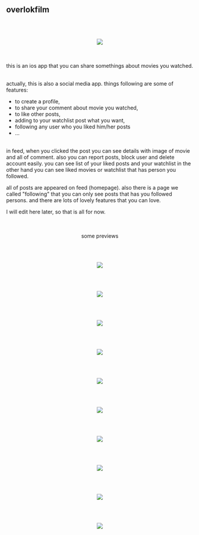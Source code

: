 <br><br>
## overlokfilm

<br><br>

<p align="center">
 <img src="https://user-images.githubusercontent.com/6243566/221693098-788dd15c-db80-44c0-9c89-aaee85951dae.png">
</p>


<br> <br> this is an ios app that you can share somethings about movies you watched. <br> <br>

actually, this is also a social media app. things following are some of features: <br>

- to create a profile,
- to share your comment about movie you watched,
- to like other posts, 
- adding to your watchlist post what you want,
- following any user who you liked him/her posts
- ... <br><br>


in feed, when you clicked the post you can see details with image of movie and all of comment. also you can report posts, block user and delete account easily. you can see list of your liked posts and your watchlist in the other hand you can see liked movies or watchlist that has person you followed. <br>

all of posts are appeared on feed (homepage). also there is a page we called "following" that you can only see posts that has you followed persons. and there are lots of lovely features that you can love. <br>


I will edit here later, so that is all for now. <br><br><br>


<p align="center"> some previews </p> 

<br><br>

<p align="center">
 <img src="https://user-images.githubusercontent.com/6243566/212739040-a63d7916-d390-429b-8cda-67d32ceb8a12.png">
</p>
<br> <br>
<p align="center">
 <img src="https://user-images.githubusercontent.com/6243566/212741689-40c6c4a4-238e-4d40-8030-31e8c90fbf54.png">
</p>
<br> <br>
<p align="center">
 <img src="https://user-images.githubusercontent.com/6243566/212742517-21f6afaa-4377-48d5-954d-524bcbcc8af0.png">
</p>
<br> <br>
<p align="center">
 <img src="https://user-images.githubusercontent.com/6243566/212742347-0f4dba0e-ad24-4e65-8e60-b07448cb7ffe.png">
</p>
<br> <br>
<p align="center">
 <img src="https://user-images.githubusercontent.com/6243566/212742562-1a3dba62-f462-4128-b496-7505eed5b947.png">
</p>
<br> <br>
<p align="center">
 <img src="https://user-images.githubusercontent.com/6243566/212742608-5647c4ef-17ef-4f71-8bab-823635d581a1.png">
</p>
<br> <br>
<p align="center">
 <img src="https://user-images.githubusercontent.com/6243566/212742893-8d774c46-33f8-44db-ad60-6cc210be9b2a.png">
</p>
<br> <br>
<p align="center">
 <img src="https://user-images.githubusercontent.com/6243566/212742937-1194dd65-ce58-4fd7-af1f-3496aedace80.png">
</p>
<br> <br>
<p align="center">
 <img src="https://user-images.githubusercontent.com/6243566/212743057-2838f400-ac7c-4683-90c5-079a709d3adb.png">
</p>
<br> <br>
<p align="center">
 <img src="https://user-images.githubusercontent.com/6243566/212743370-8c4ee804-0cea-4ea5-a6ac-8cb47af68443.png">
</p>

<br> <br> <br>


